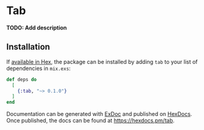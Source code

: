 # Tab

**TODO: Add description**

## Installation

If [available in Hex](https://hex.pm/docs/publish), the package can be installed
by adding `tab` to your list of dependencies in `mix.exs`:

```elixir
def deps do
  [
    {:tab, "~> 0.1.0"}
  ]
end
```

Documentation can be generated with [ExDoc](https://github.com/elixir-lang/ex_doc)
and published on [HexDocs](https://hexdocs.pm). Once published, the docs can
be found at <https://hexdocs.pm/tab>.

